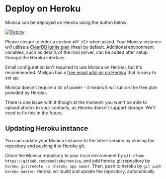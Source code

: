 # Deploy on Heroku

Monica can be deployed on Heroku using the button below:

[![Deploy](https://www.herokucdn.com/deploy/button.svg)](https://heroku.com/deploy?template=https://github.com/monicahq/monica/tree/master)

Please ensure to enter a custom `APP_KEY` when asked. Your Monica instance will
utilise a [ClearDB Ignite plan](https://elements.heroku.com/addons/cleardb) (free)
by default. Additional environment variables, such as details of the mail server,
can be added after setup through the Heroku interface.

Email configuration isn't required to use Monica on Heroku, but it's
recommended. Mailgun has a
[free email add-on on Heroku](https://elements.heroku.com/addons/mailgun) that is
easy to set up.

Monica doesn't require a lot of power - it means it will run on the free plan
provided by Heroku.

There is one issue with it though at the moment: you won't be able to upload
photos to your contacts, as Heroku doesn't support storage. We'll need to fix
this in the future.

## Updating Heroku instance

You can update your Monica instance to the latest version by cloning the repository
and pushing it to Heroku git.

Clone the Monica repository to your local environment by `git clone https://github.com/monicahq/monica`,
and add heroku git repository by `heroku git:remote -a (heroku app name)`. Then,
push to heroku by `git push heroku master`. Heroku will build and update the
repository, automatically.
